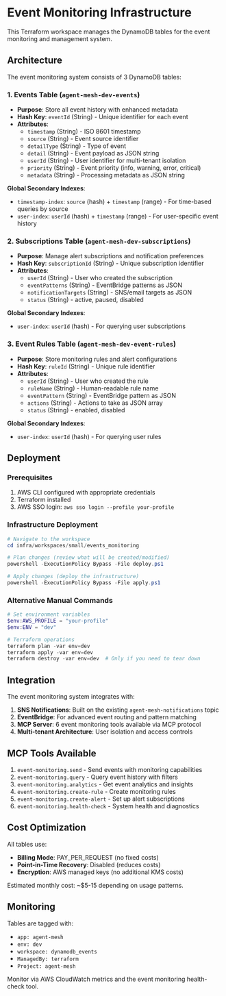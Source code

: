 # Event Monitoring Infrastructure

This Terraform workspace manages the DynamoDB tables for the event monitoring and management system.

## Architecture

The event monitoring system consists of 3 DynamoDB tables:

### 1. Events Table (`agent-mesh-dev-events`)

- **Purpose**: Store all event history with enhanced metadata
- **Hash Key**: `eventId` (String) - Unique identifier for each event
- **Attributes**:
  - `timestamp` (String) - ISO 8601 timestamp
  - `source` (String) - Event source identifier
  - `detailType` (String) - Type of event
  - `detail` (String) - Event payload as JSON string
  - `userId` (String) - User identifier for multi-tenant isolation
  - `priority` (String) - Event priority (info, warning, error, critical)
  - `metadata` (String) - Processing metadata as JSON string

**Global Secondary Indexes**:

- `timestamp-index`: `source` (hash) + `timestamp` (range) - For time-based queries by source
- `user-index`: `userId` (hash) + `timestamp` (range) - For user-specific event history

### 2. Subscriptions Table (`agent-mesh-dev-subscriptions`)

- **Purpose**: Manage alert subscriptions and notification preferences
- **Hash Key**: `subscriptionId` (String) - Unique subscription identifier
- **Attributes**:
  - `userId` (String) - User who created the subscription
  - `eventPatterns` (String) - EventBridge patterns as JSON
  - `notificationTargets` (String) - SNS/email targets as JSON
  - `status` (String) - active, paused, disabled

**Global Secondary Indexes**:

- `user-index`: `userId` (hash) - For querying user subscriptions

### 3. Event Rules Table (`agent-mesh-dev-event-rules`)

- **Purpose**: Store monitoring rules and alert configurations
- **Hash Key**: `ruleId` (String) - Unique rule identifier
- **Attributes**:
  - `userId` (String) - User who created the rule
  - `ruleName` (String) - Human-readable rule name
  - `eventPattern` (String) - EventBridge pattern as JSON
  - `actions` (String) - Actions to take as JSON array
  - `status` (String) - enabled, disabled

**Global Secondary Indexes**:

- `user-index`: `userId` (hash) - For querying user rules

## Deployment

### Prerequisites

1. AWS CLI configured with appropriate credentials
2. Terraform installed
3. AWS SSO login: `aws sso login --profile your-profile`

### Infrastructure Deployment

```powershell
# Navigate to the workspace
cd infra/workspaces/small/events_monitoring

# Plan changes (review what will be created/modified)
powershell -ExecutionPolicy Bypass -File deploy.ps1

# Apply changes (deploy the infrastructure)
powershell -ExecutionPolicy Bypass -File apply.ps1
```

### Alternative Manual Commands

```powershell
# Set environment variables
$env:AWS_PROFILE = "your-profile"
$env:ENV = "dev"

# Terraform operations
terraform plan -var env=dev
terraform apply -var env=dev
terraform destroy -var env=dev  # Only if you need to tear down
```

## Integration

The event monitoring system integrates with:

1. **SNS Notifications**: Built on the existing `agent-mesh-notifications` topic
2. **EventBridge**: For advanced event routing and pattern matching
3. **MCP Server**: 6 event monitoring tools available via MCP protocol
4. **Multi-tenant Architecture**: User isolation and access controls

## MCP Tools Available

1. `event-monitoring.send` - Send events with monitoring capabilities
2. `event-monitoring.query` - Query event history with filters
3. `event-monitoring.analytics` - Get event analytics and insights
4. `event-monitoring.create-rule` - Create monitoring rules
5. `event-monitoring.create-alert` - Set up alert subscriptions
6. `event-monitoring.health-check` - System health and diagnostics

## Cost Optimization

All tables use:

- **Billing Mode**: PAY_PER_REQUEST (no fixed costs)
- **Point-in-Time Recovery**: Disabled (reduces costs)
- **Encryption**: AWS managed keys (no additional KMS costs)

Estimated monthly cost: ~$5-15 depending on usage patterns.

## Monitoring

Tables are tagged with:

- `app: agent-mesh`
- `env: dev`
- `workspace: dynamodb_events`
- `ManagedBy: terraform`
- `Project: agent-mesh`

Monitor via AWS CloudWatch metrics and the event monitoring health-check tool.
